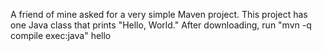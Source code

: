 A friend of mine asked for a very simple Maven project. This project has one 
Java class that prints "Hello, World." After downloading, run "mvn -q compile exec:java"
hello
